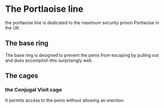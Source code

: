 # The Portlaoise line

 the portlaoise line is dedicated to the maximum security prison Portlaoise in the UK.

## The base ring

The base ring is designed to prevent the penis from escaping by pulling out and does accomplish this surprisingly well.

## The cages

### the Conjugal Visit cage

It permits access to the penis without allowing an erection.
